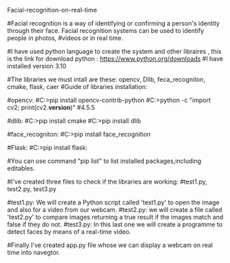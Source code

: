 Facial-recognition-on-real-time

#Facial recognition is a way of identifying or confirming a person's identity through their face. Facial recognition systems can be used to identify people in photos, #videos or in real time.


#I have used python language to create the system and other libraires , this is the link for download python : https://www.python.org/downloads
#I have installed version 3.10

#The libraries we must intall are these: opencv, Dlib, feca_recogniton, cmake, flask, caer
#Guide of libraries installation:


#opencv:
#C:\>pip install opencv-contrib-python
#C:\>python -c "import cv2; print(cv2.__version__)"
#4.5.5


#dlib:
#C:\>pip install cmake
#C:\>pip install dlib

#face_recogniton:
#C:\>pip install face_recognition

#Flask:
#C:\>pip install flask:

#You can use command "pip list" to list installed packages,including editables.

#I've created three files to check if the libraries are working:
#test1.py, test2.py, test3.py

#test1.py: We will create a Python script called 'test1.py' to open the image and also for a video from our webcam.
#test2.py: we will create a file called 'test2.py' to compare images returning a true result if the images match and false if they do not.
#test3.py: In this last one we will create a programme to detect faces by means of a real-time video. 
 
#Finally I've created app.py file whose we can display a webcam on real time into navegtor.
